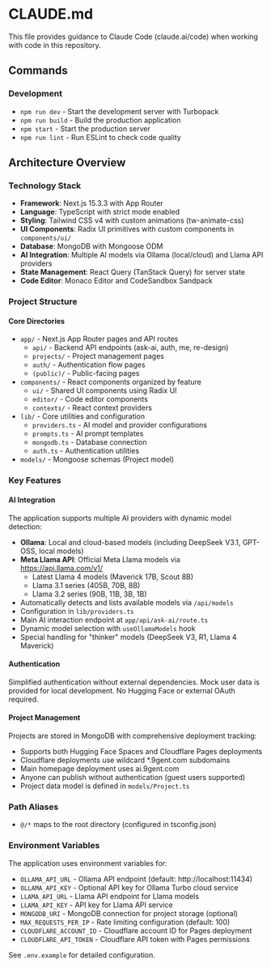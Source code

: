 # CLAUDE.md

This file provides guidance to Claude Code (claude.ai/code) when working with code in this repository.

## Commands

### Development
- `npm run dev` - Start the development server with Turbopack
- `npm run build` - Build the production application
- `npm start` - Start the production server
- `npm run lint` - Run ESLint to check code quality

## Architecture Overview

### Technology Stack
- **Framework**: Next.js 15.3.3 with App Router
- **Language**: TypeScript with strict mode enabled
- **Styling**: Tailwind CSS v4 with custom animations (tw-animate-css)
- **UI Components**: Radix UI primitives with custom components in `components/ui/`
- **Database**: MongoDB with Mongoose ODM
- **AI Integration**: Multiple AI models via Ollama (local/cloud) and Llama API providers
- **State Management**: React Query (TanStack Query) for server state
- **Code Editor**: Monaco Editor and CodeSandbox Sandpack

### Project Structure

#### Core Directories
- `app/` - Next.js App Router pages and API routes
  - `api/` - Backend API endpoints (ask-ai, auth, me, re-design)
  - `projects/` - Project management pages
  - `auth/` - Authentication flow pages
  - `(public)/` - Public-facing pages
- `components/` - React components organized by feature
  - `ui/` - Shared UI components using Radix UI
  - `editor/` - Code editor components
  - `contexts/` - React context providers
- `lib/` - Core utilities and configuration
  - `providers.ts` - AI model and provider configurations
  - `prompts.ts` - AI prompt templates
  - `mongodb.ts` - Database connection
  - `auth.ts` - Authentication utilities
- `models/` - Mongoose schemas (Project model)

### Key Features

#### AI Integration
The application supports multiple AI providers with dynamic model detection:
- **Ollama**: Local and cloud-based models (including DeepSeek V3.1, GPT-OSS, local models)
- **Meta Llama API**: Official Meta Llama models via https://api.llama.com/v1/
  - Latest Llama 4 models (Maverick 17B, Scout 8B)
  - Llama 3.1 series (405B, 70B, 8B)
  - Llama 3.2 series (90B, 11B, 3B, 1B)
- Automatically detects and lists available models via `/api/models`
- Configuration in `lib/providers.ts`
- Main AI interaction endpoint at `app/api/ask-ai/route.ts`
- Dynamic model selection with `useOllamaModels` hook
- Special handling for "thinker" models (DeepSeek V3, R1, Llama 4 Maverick)

#### Authentication
Simplified authentication without external dependencies. Mock user data is provided for local development. No Hugging Face or external OAuth required.

#### Project Management
Projects are stored in MongoDB with comprehensive deployment tracking:
- Supports both Hugging Face Spaces and Cloudflare Pages deployments
- Cloudflare deployments use wildcard *.9gent.com subdomains
- Main homepage deployment uses ai.9gent.com
- Anyone can publish without authentication (guest users supported)
- Project data model is defined in `models/Project.ts`

### Path Aliases
- `@/*` maps to the root directory (configured in tsconfig.json)

### Environment Variables
The application uses environment variables for:
- `OLLAMA_API_URL` - Ollama API endpoint (default: http://localhost:11434)
- `OLLAMA_API_KEY` - Optional API key for Ollama Turbo cloud service
- `LLAMA_API_URL` - Llama API endpoint for Llama models
- `LLAMA_API_KEY` - API key for Llama API service
- `MONGODB_URI` - MongoDB connection for project storage (optional)
- `MAX_REQUESTS_PER_IP` - Rate limiting configuration (default: 100)
- `CLOUDFLARE_ACCOUNT_ID` - Cloudflare account ID for Pages deployment
- `CLOUDFLARE_API_TOKEN` - Cloudflare API token with Pages permissions

See `.env.example` for detailed configuration.